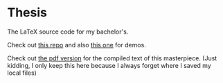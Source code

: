 # Thesis
The LaTeX source code for my bachelor's.

Check out [this repo](https://github.com/AndreiMoraru123/ObjectTracking) and also [this one](https://github.com/AndreiMoraru123/SensorFusion) for demos.

Check out [the pdf version](https://github.com/AndreiMoraru123/Thesis/files/10094553/Thesis.pdf) for the compiled text of this masterpiece. (Just kidding, I only keep this here because I always forget where I saved my local files) 

